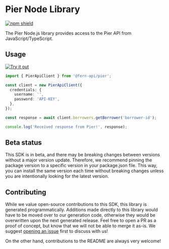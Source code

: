 # Pier Node Library

[![npm shield](https://img.shields.io/npm/v/@fern-api/pier)](https://www.npmjs.com/package/@fern-api/pier)

The Pier Node.js library provides access to the Pier API from JavaScript/TypeScript.

<!--

## Documentation

API documentation is available at <https://pier.mintlify.app/introduction>.

-->

## Usage

[![Try it out](https://developer.stackblitz.com/img/open_in_stackblitz.svg)](https://stackblitz.com/edit/pier-typescript?file=app.ts&view=editor)

```typescript
import { PierApiClient } from '@fern-api/pier';

const client = new PierApiClient({
  credentials: {
    username: '',
    password: 'API-KEY',
  },
});

const response = await client.borrowers.getBorrower('borrower-id');

console.log('Received response from Pier!', response);
```

## Beta status

This SDK is in beta, and there may be breaking changes between versions without a major version update. Therefore, we recommend pinning the package version to a specific version in your package.json file. This way, you can install the same version each time without breaking changes unless you are intentionally looking for the latest version.

## Contributing

While we value open-source contributions to this SDK, this library is generated programmatically. Additions made directly to this library would have to be moved over to our generation code, otherwise they would be overwritten upon the next generated release. Feel free to open a PR as a proof of concept, but know that we will not be able to merge it as-is. We suggest [opening an issue](https://github.com/fern-pier/pier-node/issues) first to discuss with us!

On the other hand, contributions to the README are always very welcome!
